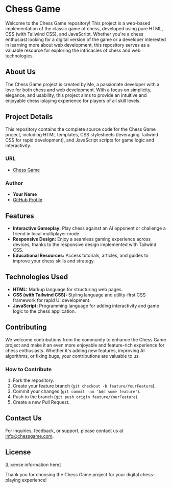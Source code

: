 # Chess Game

Welcome to the Chess Game repository! This project is a web-based implementation of the classic game of chess, developed using pure HTML, CSS (with Tailwind CSS), and JavaScript. Whether you're a chess enthusiast looking for a digital version of the game or a developer interested in learning more about web development, this repository serves as a valuable resource for exploring the intricacies of chess and web technologies.

## About Us

The Chess Game project is created by Me, a passionate developer with a love for both chess and web development. With a focus on simplicity, elegance, and usability, this project aims to provide an intuitive and enjoyable chess-playing experience for players of all skill levels.

## Project Details

This repository contains the complete source code for the Chess Game project, including HTML templates, CSS stylesheets (leveraging Tailwind CSS for rapid development), and JavaScript scripts for game logic and interactivity.

### URL

- [Chess Game](https://darshitdudhaiya.github.io/Chess)

### Author

- **Your Name**
- [GitHub Profile](https://github.com/darshitdudhaiya)

## Features

- **Interactive Gameplay:** Play chess against an AI opponent or challenge a friend in local multiplayer mode.
- **Responsive Design:** Enjoy a seamless gaming experience across devices, thanks to the responsive design implemented with Tailwind CSS.
- **Educational Resources:** Access tutorials, articles, and guides to improve your chess skills and strategy.

## Technologies Used

- **HTML:** Markup language for structuring web pages.
- **CSS (with Tailwind CSS):** Styling language and utility-first CSS framework for rapid UI development.
- **JavaScript:** Programming language for adding interactivity and game logic to the chess application.

## Contributing

We welcome contributions from the community to enhance the Chess Game project and make it an even more enjoyable and feature-rich experience for chess enthusiasts. Whether it's adding new features, improving AI algorithms, or fixing bugs, your contributions are valuable to us.

### How to Contribute

1. Fork the repository.
2. Create your feature branch (`git checkout -b feature/YourFeature`).
3. Commit your changes (`git commit -am 'Add some feature'`).
4. Push to the branch (`git push origin feature/YourFeature`).
5. Create a new Pull Request.

## Contact Us

For inquiries, feedback, or support, please contact us at [info@chessgame.com](mailto:info@chessgame.com).

## License

[License information here]

Thank you for choosing the Chess Game project for your digital chess-playing experience!
